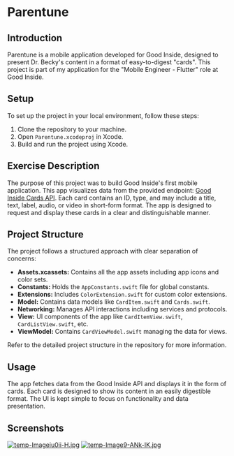 # Parentune

## Introduction
Parentune is a mobile application developed for Good Inside, designed to present Dr. Becky's content in a format of easy-to-digest "cards". This project is part of my application for the "Mobile Engineer - Flutter" role at Good Inside.

## Setup
To set up the project in your local environment, follow these steps:
1. Clone the repository to your machine.
2. Open `Parentune.xcodeproj` in Xcode.
3. Build and run the project using Xcode.

## Exercise Description
The purpose of this project was to build Good Inside's first mobile application. This app visualizes data from the provided endpoint: [Good Inside Cards API](https://bff.goodinside.dev/api/p/cards). Each card contains an ID, type, and may include a title, text, label, audio, or video in short-form format. The app is designed to request and display these cards in a clear and distinguishable manner.

## Project Structure
The project follows a structured approach with clear separation of concerns:

- **Assets.xcassets:** Contains all the app assets including app icons and color sets.
- **Constants:** Holds the `AppConstants.swift` file for global constants.
- **Extensions:** Includes `ColorExtension.swift` for custom color extensions.
- **Model:** Contains data models like `CardItem.swift` and `Cards.swift`.
- **Networking:** Manages API interactions including services and protocols.
- **View:** UI components of the app like `CardItemView.swift`, `CardListView.swift`, etc.
- **ViewModel:** Contains `CardViewModel.swift` managing the data for views.

Refer to the detailed project structure in the repository for more information.

## Usage
The app fetches data from the Good Inside API and displays it in the form of cards. Each card is designed to show its content in an easily digestible format. The UI is kept simple to focus on functionality and data presentation.

## Screenshots
[![temp-Imageiu0ii-H.jpg](https://i.postimg.cc/TY4JXfV9/temp-Imageiu0ii-H.jpg)](https://postimg.cc/YhQW6cyG)
[![temp-Image9-ANk-IK.jpg](https://i.postimg.cc/vZxLYkXd/temp-Image9-ANk-IK.jpg)](https://postimg.cc/dhvTnWzW)
